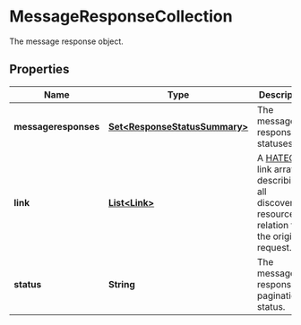 

# MessageResponseCollection

The message response object.

## Properties

| Name | Type | Description | Notes |
|------------ | ------------- | ------------- | -------------|
|**messageresponses** | [**Set&lt;ResponseStatusSummary&gt;**](ResponseStatusSummary.md) | The message response statuses. |  [readonly] |
|**link** | [**List&lt;Link&gt;**](Link.md) | A [HATEOAS](https://en.wikipedia.org/wiki/HATEOAS) link array, describing all discoverable resources in relation to the original request. |  [readonly] |
|**status** | **String** | The message response pagination status. |  [optional] [readonly] |




